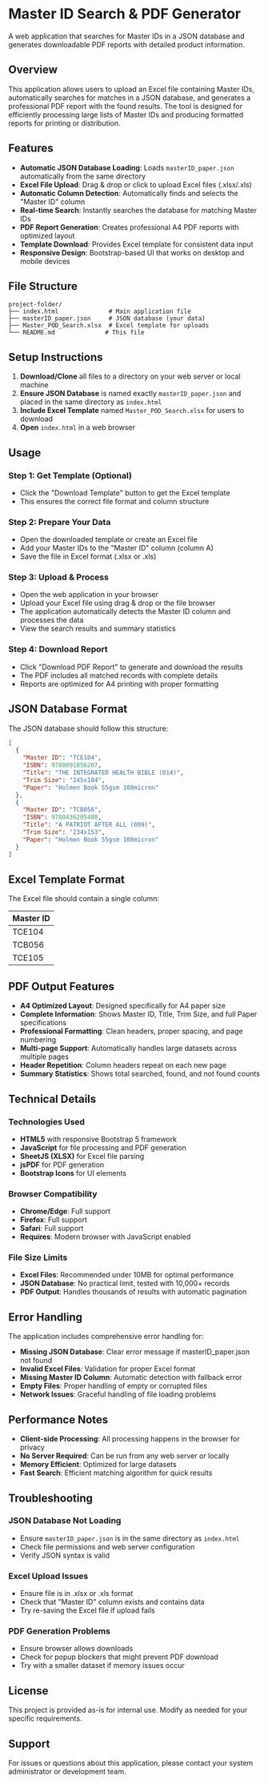 # Master ID Search & PDF Generator

A web application that searches for Master IDs in a JSON database and generates downloadable PDF reports with detailed product information.

## Overview

This application allows users to upload an Excel file containing Master IDs, automatically searches for matches in a JSON database, and generates a professional PDF report with the found results. The tool is designed for efficiently processing large lists of Master IDs and producing formatted reports for printing or distribution.

## Features

- **Automatic JSON Database Loading**: Loads `masterID_paper.json` automatically from the same directory
- **Excel File Upload**: Drag & drop or click to upload Excel files (.xlsx/.xls)
- **Automatic Column Detection**: Automatically finds and selects the "Master ID" column
- **Real-time Search**: Instantly searches the database for matching Master IDs
- **PDF Report Generation**: Creates professional A4 PDF reports with optimized layout
- **Template Download**: Provides Excel template for consistent data input
- **Responsive Design**: Bootstrap-based UI that works on desktop and mobile devices

## File Structure

```
project-folder/
├── index.html              # Main application file
├── masterID_paper.json     # JSON database (your data)
├── Master_POD_Search.xlsx  # Excel template for uploads
└── README.md              # This file
```

## Setup Instructions

1. **Download/Clone** all files to a directory on your web server or local machine
2. **Ensure JSON Database** is named exactly `masterID_paper.json` and placed in the same directory as `index.html`
3. **Include Excel Template** named `Master_POD_Search.xlsx` for users to download
4. **Open** `index.html` in a web browser

## Usage

### Step 1: Get Template (Optional)
- Click the "Download Template" button to get the Excel template
- This ensures the correct file format and column structure

### Step 2: Prepare Your Data
- Open the downloaded template or create an Excel file
- Add your Master IDs to the "Master ID" column (column A)
- Save the file in Excel format (.xlsx or .xls)

### Step 3: Upload & Process
- Open the web application in your browser
- Upload your Excel file using drag & drop or the file browser
- The application automatically detects the Master ID column and processes the data
- View the search results and summary statistics

### Step 4: Download Report
- Click "Download PDF Report" to generate and download the results
- The PDF includes all matched records with complete details
- Reports are optimized for A4 printing with proper formatting

## JSON Database Format

The JSON database should follow this structure:

```json
[
  {
    "Master ID": "TCE104",
    "ISBN": 9780091856267,
    "Title": "THE INTEGRATED HEALTH BIBLE (014)",
    "Trim Size": "245x184",
    "Paper": "Holmen Book 55gsm 108micron"
  },
  {
    "Master ID": "TCB056",
    "ISBN": 9780436205408,
    "Title": "A PATRIOT AFTER ALL (009)",
    "Trim Size": "234x153",
    "Paper": "Holmen Book 55gsm 108micron"
  }
]
```

## Excel Template Format

The Excel file should contain a single column:

| Master ID |
|-----------|
| TCE104    |
| TCB056    |
| TCE105    |

## PDF Output Features

- **A4 Optimized Layout**: Designed specifically for A4 paper size
- **Complete Information**: Shows Master ID, Title, Trim Size, and full Paper specifications
- **Professional Formatting**: Clean headers, proper spacing, and page numbering
- **Multi-page Support**: Automatically handles large datasets across multiple pages
- **Header Repetition**: Column headers repeat on each new page
- **Summary Statistics**: Shows total searched, found, and not found counts

## Technical Details

### Technologies Used
- **HTML5** with responsive Bootstrap 5 framework
- **JavaScript** for file processing and PDF generation
- **SheetJS (XLSX)** for Excel file parsing
- **jsPDF** for PDF generation
- **Bootstrap Icons** for UI elements

### Browser Compatibility
- **Chrome/Edge**: Full support
- **Firefox**: Full support
- **Safari**: Full support
- **Requires**: Modern browser with JavaScript enabled

### File Size Limits
- **Excel Files**: Recommended under 10MB for optimal performance
- **JSON Database**: No practical limit, tested with 10,000+ records
- **PDF Output**: Handles thousands of results with automatic pagination

## Error Handling

The application includes comprehensive error handling for:
- **Missing JSON Database**: Clear error message if masterID_paper.json not found
- **Invalid Excel Files**: Validation for proper Excel format
- **Missing Master ID Column**: Automatic detection with fallback error
- **Empty Files**: Proper handling of empty or corrupted files
- **Network Issues**: Graceful handling of file loading problems

## Performance Notes

- **Client-side Processing**: All processing happens in the browser for privacy
- **No Server Required**: Can be run from any web server or locally
- **Memory Efficient**: Optimized for large datasets
- **Fast Search**: Efficient matching algorithm for quick results

## Troubleshooting

### JSON Database Not Loading
- Ensure `masterID_paper.json` is in the same directory as `index.html`
- Check file permissions and web server configuration
- Verify JSON syntax is valid

### Excel Upload Issues
- Ensure file is in .xlsx or .xls format
- Check that "Master ID" column exists and contains data
- Try re-saving the Excel file if upload fails

### PDF Generation Problems
- Ensure browser allows downloads
- Check for popup blockers that might prevent PDF download
- Try with a smaller dataset if memory issues occur

## License

This project is provided as-is for internal use. Modify as needed for your specific requirements.

## Support

For issues or questions about this application, please contact your system administrator or development team.